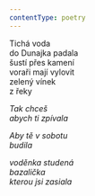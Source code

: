 ```yaml
---
contentType: poetry
---
```


<section>

Tichá voda  
do Dunajka padala  
šustí přes kamení  
voraři mají vylovit  
zelený vínek  
z řeky

_Tak chceš  
abych ti zpívala_

</section>

<section>

_Aby tě v sobotu  
budila_

</section>

<section>

_voděnka studená  
bazalička  
kterou jsi zasiala_

</section>
